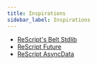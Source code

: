 ```yaml
---
title: Inspirations
sidebar_label: Inspirations
---
```


- [ReScript's Belt Stdlib](https://rescript-lang.org/docs/manual/latest/api/belt)
- [ReScript Future](https://github.com/bloodyowl/rescript-future)
- [ReScript AsyncData](https://github.com/bloodyowl/rescript-asyncdata)
